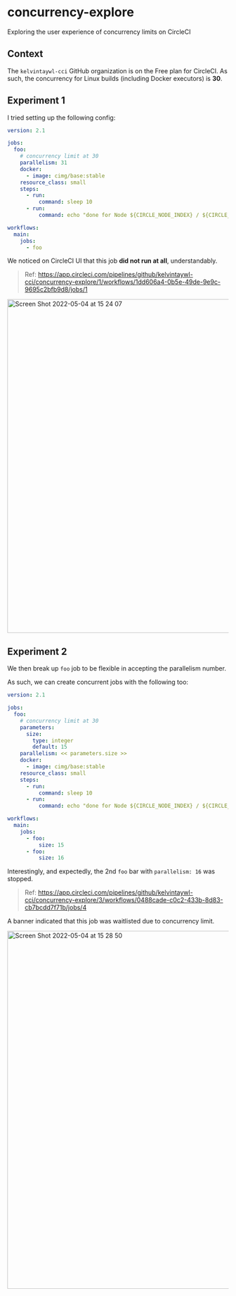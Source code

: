 # concurrency-explore

Exploring the user experience of concurrency limits on CircleCI

## Context

The `kelvintaywl-cci` GitHub organization is on the Free plan for CircleCI.
As such, the concurrency for Linux builds (including Docker executors) is **30**.


## Experiment 1

I tried setting up the following config:

```yaml
version: 2.1

jobs:
  foo:
    # concurrency limit at 30
    parallelism: 31
    docker:
      - image: cimg/base:stable
    resource_class: small
    steps:
      - run:
          command: sleep 10
      - run:
          command: echo "done for Node ${CIRCLE_NODE_INDEX} / ${CIRCLE_NODE_TOTAL}"

workflows:
  main:
    jobs:
      - foo
```

We noticed on CircleCI UI that this job **did not run at all**, understandably.
> Ref: https://app.circleci.com/pipelines/github/kelvintaywl-cci/concurrency-explore/1/workflows/1dd606a4-0b5e-49de-9e9c-9695c2bfb9d8/jobs/1

<img width="758" alt="Screen Shot 2022-05-04 at 15 24 07" src="https://user-images.githubusercontent.com/2164346/166639595-8f1b34ae-4689-45ae-aded-0c5acad9d7cd.png">

## Experiment 2

We then break up `foo` job to be flexible in accepting the parallelism number.

As such, we can create concurrent jobs with the following too:

```yaml
version: 2.1

jobs:
  foo:
    # concurrency limit at 30
    parameters:
      size:
        type: integer
        default: 15
    parallelism: << parameters.size >>
    docker:
      - image: cimg/base:stable
    resource_class: small
    steps:
      - run:
          command: sleep 10
      - run:
          command: echo "done for Node ${CIRCLE_NODE_INDEX} / ${CIRCLE_NODE_TOTAL}"

workflows:
  main:
    jobs:
      - foo:
          size: 15
      - foo:
          size: 16
```

Interestingly, and expectedly, the 2nd `foo` bar with `parallelism: 16` was stopped.
> Ref: https://app.circleci.com/pipelines/github/kelvintaywl-cci/concurrency-explore/3/workflows/0488cade-c0c2-433b-8d83-cb7bcdd7f71b/jobs/4

A banner indicated that this job was waitlisted due to concurrency limit.

<img width="813" alt="Screen Shot 2022-05-04 at 15 28 50" src="https://user-images.githubusercontent.com/2164346/166639956-29f8133f-91ab-42ff-b42c-5c4f8312e2ea.png">
